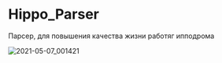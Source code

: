 # Hippo_Parser
Парсер, для повышения качества жизни работяг ипподрома 




![2021-05-07_001421](https://user-images.githubusercontent.com/70810051/156927095-f7ab7e3f-8923-4f37-b264-a4aa05d119ee.png)

